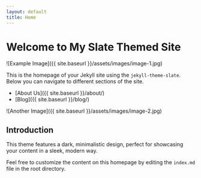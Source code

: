 ```yaml
---
layout: default
title: Home
---
```


# Welcome to My Slate Themed Site

![Example Image]({{ site.baseurl }}/assets/images/image-1.jpg)

This is the homepage of your Jekyll site using the `jekyll-theme-slate`. Below you can navigate to different sections of the site.

- [About Us]({{ site.baseurl }}/about/)
- [Blog]({{ site.baseurl }}/blog/)

![Another Image]({{ site.baseurl }}/assets/images/image-2.jpg)

## Introduction

This theme features a dark, minimalistic design, perfect for showcasing your content in a sleek, modern way. 

Feel free to customize the content on this homepage by editing the `index.md` file in the root directory.
